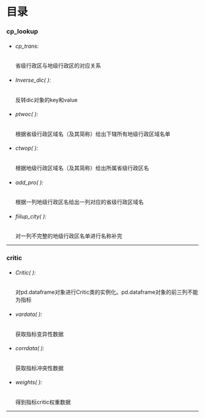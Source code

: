# 目录

### cp_lookup

- ###### cp_trans:

  省级行政区与地级行政区的对应关系

- ###### Inverse_dic( ):

  反转dic对象的key和value

- ###### ptwoc( ):

  根据省级行政区域名（及其简称）给出下辖所有地级行政区域名单

- ###### ctwop( ):

  根据地级行政区域名（及其简称）给出所属省级行政区名

- ###### add_pro( ):

  根据一列地级行政区名给出一列对应的省级行政区域名

- ###### fiilup_city( ):

  对一列不完整的地级行政区名单进行名称补完

------

### critic

- ###### Critic( ):

  对pd.dataframe对象进行Critic类的实例化。pd.dataframe对象的前三列不能为指标

- ###### vardata( ):

  获取指标变异性数据

- ###### corrdata( ):

  获取指标冲突性数据

- ###### weights( ):

  得到指标critic权重数据

------



